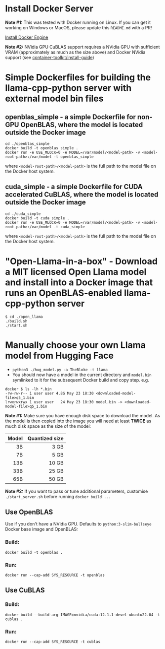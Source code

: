 # Install Docker Server

**Note #1:** This was tested with Docker running on Linux. If you can get it working on Windows or MacOS, please update this `README.md` with a PR!

[Install Docker Engine](https://docs.docker.com/engine/install)

**Note #2:** NVidia GPU CuBLAS support requires a NVidia GPU with sufficient VRAM (approximately as much as the size above) and Docker NVidia support (see [container-toolkit/install-guide](https://docs.nvidia.com/datacenter/cloud-native/container-toolkit/install-guide.html))

# Simple Dockerfiles for building the llama-cpp-python server with external model bin files
## openblas_simple - a simple Dockerfile for non-GPU OpenBLAS, where the model is located outside the Docker image
```
cd ./openblas_simple
docker build -t openblas_simple .
docker run -e USE_MLOCK=0 -e MODEL=/var/model/<model-path> -v <model-root-path>:/var/model -t openblas_simple
```
where `<model-root-path>/<model-path>` is the full path to the model file on the Docker host system.

## cuda_simple - a simple Dockerfile for CUDA accelerated CuBLAS, where the model is located outside the Docker image
```
cd ./cuda_simple
docker build -t cuda_simple .
docker run -e USE_MLOCK=0 -e MODEL=/var/model/<model-path> -v <model-root-path>:/var/model -t cuda_simple
```
where `<model-root-path>/<model-path>` is the full path to the model file on the Docker host system.

# "Open-Llama-in-a-box" - Download a MIT licensed Open Llama model and install into a Docker image that runs an OpenBLAS-enabled llama-cpp-python server
```
$ cd ./open_llama
./build.sh
./start.sh
```

# Manually choose your own Llama model from Hugging Face
- `python3 ./hug_model.py -a TheBloke -t llama`
- You should now have a model in the current directory and `model.bin` symlinked to it for the subsequent Docker build and copy step. e.g.
```
docker $ ls -lh *.bin
-rw-rw-r-- 1 user user 4.8G May 23 18:30 <downloaded-model-file>q5_1.bin
lrwxrwxrwx 1 user user   24 May 23 18:30 model.bin -> <downloaded-model-file>q5_1.bin
```
**Note #1:** Make sure you have enough disk space to download the model. As the model is then copied into the image you will need at least
**TWICE** as much disk space as the size of the model:

| Model |  Quantized size |
|------:|----------------:|
|    3B |            3 GB |
|    7B |            5 GB |
|   13B |           10 GB |
|   33B |           25 GB |
|   65B |           50 GB |

**Note #2:** If you want to pass or tune additional parameters, customise `./start_server.sh` before running `docker build ...`

## Use OpenBLAS
Use if you don't have a NVidia GPU. Defaults to `python:3-slim-bullseye` Docker base image and OpenBLAS:
### Build:
`docker build -t openblas .`
### Run:
`docker run --cap-add SYS_RESOURCE -t openblas`

## Use CuBLAS
### Build:
`docker build --build-arg IMAGE=nvidia/cuda:12.1.1-devel-ubuntu22.04 -t cublas .`
### Run:
`docker run --cap-add SYS_RESOURCE -t cublas`
